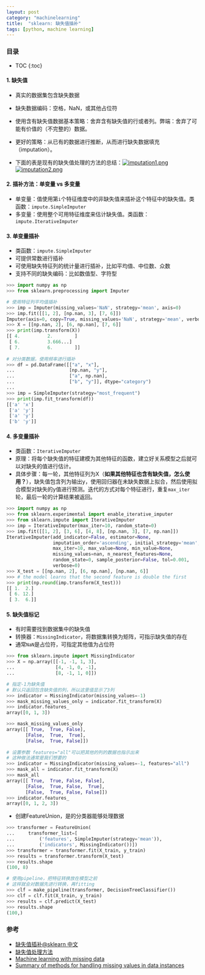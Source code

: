 ```yaml
---
layout: post
category: "machinelearning"
title:  "sklearn: 缺失值插补"
tags: [python, machine learning]
---
```


<script type="text/javascript" async
  src="https://cdn.mathjax.org/mathjax/latest/MathJax.js?config=TeX-MML-AM_CHTML">
</script>

### 目录

- TOC
{:toc}

#### 1. 缺失值

* 真实的数据集包含缺失数据
* 缺失数据编码：空格，NaN，或其他占位符
* 使用含有缺失值数据基本策略：舍弃含有缺失值的行或者列。弊端：舍弃了可能有价值的（不完整的）数据。
* 更好的策略：从已有的数据进行推断，从而进行缺失数据填充（imputation）。

* 下面的表是现有的缺失值处理的方法的总结：[![imputation1.png](https://i.loli.net/2019/07/20/5d32e2aeafe0534056.png)](https://i.loli.net/2019/07/20/5d32e2aeafe0534056.png) [![imputation2.png](https://i.loli.net/2019/07/20/5d32e2af092a991566.png)](https://i.loli.net/2019/07/20/5d32e2af092a991566.png)

#### 2. 插补方法：单变量 vs 多变量

* 单变量：值使用第`i`个特征维度中的非缺失值来插补这个特征中的缺失值。类函数：`impute.SimpleImputer`
* 多变量：使用整个可用特征维度来估计缺失值。类函数：`impute.IterativeImputer`

#### 3. 单变量插补

* 类函数：`impute.SimpleImputer`
* 可提供常数进行插补
* 可使用缺失特征列的统计量进行插补，比如平均值、中位数、众数
* 支持不同的缺失编码：比如数值型、字符型

```python
>>> import numpy as np
>>> from sklearn.preprocessing import Imputer

# 使用特征列平均值插补
>>> imp = Imputer(missing_values='NaN', strategy='mean', axis=0)
>>> imp.fit([[1, 2], [np.nan, 3], [7, 6]])
Imputer(axis=0, copy=True, missing_values='NaN', strategy='mean', verbose=0)
>>> X = [[np.nan, 2], [6, np.nan], [7, 6]]
>>> print(imp.transform(X))                           
[[ 4.          2.        ]
 [ 6.          3.666...]
 [ 7.          6.        ]]
 
# 对分类数据，使用频率进行插补
>>> df = pd.DataFrame([["a", "x"],
...                    [np.nan, "y"],
...                    ["a", np.nan],
...                    ["b", "y"]], dtype="category")
...
>>> imp = SimpleImputer(strategy="most_frequent")
>>> print(imp.fit_transform(df))      
[['a' 'x']
 ['a' 'y']
 ['a' 'y']
 ['b' 'y']]
```

#### 4. 多变量插补

* 类函数：`IterativeImputer`
* 原理：将每个缺失值的特征建模为其他特征的函数，建立好关系模型之后就可以对缺失的值进行估计。
* 具体步骤：每一轮，其他特征列为X（**如果其他特征也含有缺失值，怎么使用？**），缺失值包含列为输出y，使用回归器在未缺失数据上拟合，然后使用拟合模型对缺失的y值进行预测。迭代的方式对每个特征进行，重复`max_iter`轮，最后一轮的计算结果被返回。

```python
>>> import numpy as np
>>> from sklearn.experimental import enable_iterative_imputer
>>> from sklearn.impute import IterativeImputer
>>> imp = IterativeImputer(max_iter=10, random_state=0)
>>> imp.fit([[1, 2], [3, 6], [4, 8], [np.nan, 3], [7, np.nan]])  
IterativeImputer(add_indicator=False, estimator=None,
                 imputation_order='ascending', initial_strategy='mean',
                 max_iter=10, max_value=None, min_value=None,
                 missing_values=nan, n_nearest_features=None,
                 random_state=0, sample_posterior=False, tol=0.001,
                 verbose=0)
>>> X_test = [[np.nan, 2], [6, np.nan], [np.nan, 6]]
>>> # the model learns that the second feature is double the first
>>> print(np.round(imp.transform(X_test)))
[[ 1.  2.]
 [ 6. 12.]
 [ 3.  6.]]
```

#### 5. 缺失值标记

* 有时需要找到数据集中的缺失值
* 转换器：`MissingIndicator`，将数据集转换为矩阵，可指示缺失值的存在
* 通常`NaN`是占位符，可指定其他值为占位符

```python
>>> from sklearn.impute import MissingIndicator
>>> X = np.array([[-1, -1, 1, 3],
...               [4, -1, 0, -1],
...               [8, -1, 1, 0]])

# 指定-1为缺失值
# 默认只返回包含缺失值的列，所以这里值显示了3列
>>> indicator = MissingIndicator(missing_values=-1)
>>> mask_missing_values_only = indicator.fit_transform(X)
>>> indicator.features_
array([0, 1, 3])

>>> mask_missing_values_only
array([[ True,  True, False],
       [False,  True,  True],
       [False,  True, False]])
      
# 设置参数 features="all"可以把其他的列的数据也指示出来
# 这种做法通常是我们想要的
>>> indicator = MissingIndicator(missing_values=-1, features="all")
>>> mask_all = indicator.fit_transform(X)
>>> mask_all
array([[ True,  True, False, False],
       [False,  True, False,  True],
       [False,  True, False, False]])
>>> indicator.features_
array([0, 1, 2, 3])
```

* 创建FeatureUnion，是的分类器能够处理数据

```python
>>> transformer = FeatureUnion(
...     transformer_list=[
...         ('features', SimpleImputer(strategy='mean')),
...         ('indicators', MissingIndicator())])
>>> transformer = transformer.fit(X_train, y_train)
>>> results = transformer.transform(X_test)
>>> results.shape
(100, 8)

# 使用pipeline，把特征转换放在模型之前
# 这样就会对数据先进行转换，再fitting
>>> clf = make_pipeline(transformer, DecisionTreeClassifier())
>>> clf = clf.fit(X_train, y_train)
>>> results = clf.predict(X_test)
>>> results.shape
(100,)
```

### 参考

* [缺失值插补@sklearn 中文](https://sklearn.apachecn.org/#/docs/41?id=_54-%e7%bc%ba%e5%a4%b1%e5%80%bc%e6%8f%92%e8%a1%a5)
* [缺失值处理方法](https://blog.csdn.net/s2638358892/article/details/77529008?locationNum=2&fps=1)
* [Machine learning with missing data](https://www.researchgate.net/figure/Machine-learning-with-missing-data-Conventional-single-imputation-methods-for-handling_fig2_330704615)
* [Summary of methods for handling missing values in data instances](https://www.researchgate.net/figure/Summary-of-methods-for-handling-missing-values-in-data-instances-259_fig12_313510665)